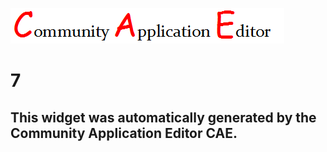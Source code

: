 ![CAE](https://github.com/PhilCAEOrg/frontendComponent-7/blob/gh-pages/img/logo.png)  

7
===================


This widget was automatically generated by the Community Application Editor CAE.  
---------------
